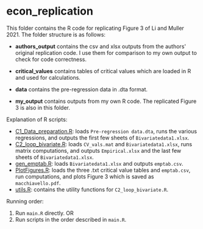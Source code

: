# econ_replication

This folder contains the R code for replicating Figure 3 of Li and Muller 2021. The folder structure is as follows:

- **authors_output** contains the csv and xlsx outputs from the authors' original replication code. I use them for comparison to my own output to check for code correctness.

- **critical_values** contains tables of critical values which are loaded in R and used for calculations.

- **data** contains the pre-regression data in .dta format.

- **my_output** contains outputs from my own R code. The replicated Figure 3 is also in this folder.

Explanation of R scripts:
- [C1_Data_preparation.R](C1_Data_preparation.R): loads `Pre-regression data.dta`, runs the various regressions, and outputs the first few sheets of `Bivariatedata1.xlsx`.
- [C2_loop_bivariate.R](C2_loop_bivariate.R): loads `CV_vals.mat` and `Bivariatedata1.xlsx`, runs matrix computations, and outputs `Empirical.xlsx` and the last few sheets of `Bivariatedata1.xlsx`.
- [gen_emptab.R](gen_emptab.R): loads `Bivariatedata1.xlsx` and outputs `emptab.csv`.
- [PlotFigures.R](PlotFigures.R): loads the three .txt critical value tables and `emptab.csv`, run computations, and plots Figure 3 which is saved as `macchiavello.pdf`.
- [utils.R](utils.R): contains the utility functions for `C2_loop_bivariate.R`.

Running order:
1. Run `main.R` directly. 
OR
1. Run scripts in the order described in `main.R`.



